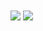 <div id="stats">
  <img align="center" src="https://github-readme-stats.vercel.app/api?username=AlisonFDLHC&bg_color=90,EB1F85,16ACD1,922DC5">
  <img align="center" src="https://github-readme-stats.vercel.app/api/top-langs/?username=AlisonFDLHC&layout=compact&theme=synthwave">
</div>
